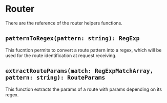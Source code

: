 # Router

There are the reference of the router helpers functions.

## ``patternToRegex(pattern: string): RegExp``

This fucntion permits to convert a route pattern into a regex, which will be used for the route identification at request receiving.

## ``extractRouteParams(match: RegExpMatchArray, pattern: string): RouteParams``

This function extracts the params of a route with params depending on its regex.
